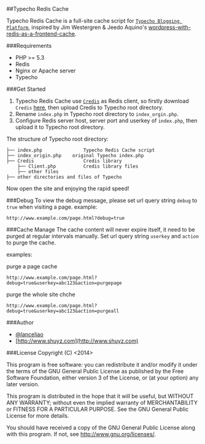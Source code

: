 ##Typecho Redis Cache	

Typecho Redis Cache is a full-site cache script for [```Typecho Blogging Platform```](https://github.com/typecho/typecho), inspired by Jim Westergren & Jeedo Aquino's [wordpress-with-redis-as-a-frontend-cache](http://www.jimwestergren.com/wordpress-with-redis-as-a-frontend-cache/).

###Requirements

- PHP >= 5.3
- Redis
- Nginx or Apache server
- Typecho

###Get Started
1. Typecho Redis Cache use [```Credis```](https://github.com/colinmollenhour/credis) as Redis client, so firstly download ```Credis``` [here](https://github.com/colinmollenhour/credis), then upload Credis to Typecho root directory.
2. Rename ```index.php``` in Typecho root directory to ```index_orgin.php```.
3. Configure Redis server host, server port and userkey of ```index.php```, then upload it to Typecho root directory.

The structure of Typecho root directory:
```
├── index.php 			    Typecho Redis Cache script          
├── index_origin.php 	original Typecho index.php
├── Credis 					Credis library
    ├── Client.php 			Credis library files
    ├── other files
├── other directories and files of Typecho
```
Now open the site and enjoying the rapid speed!

###Debug
To view the debug message, please set url query string ```debug``` to ```true``` when visiting a page. example:
```
http://www.example.com/page.html?debug=true
```

###Cache Manage
The cache content will never expire itself, it need to be purged at regular intervals manually.
Set url query string ```userkey``` and ```action``` to purge the cache.

examples:

purge a page cache
```
http://www.example.com/page.html?debug=true&userkey=abc123&action=purgepage
```

purge the whole site chche
```
http://www.example.com/page.html?debug=true&userkey=abc123&action=purgeall
```

###Author

- [@lanceliao](https://github.com/lanceliao)
- [http://www.shuyz.com](http://www.shuyz.com)

###License
Copyright (C) <2014>  <Lance Liao>

This program is free software: you can redistribute it and/or modify
it under the terms of the GNU General Public License as published by
the Free Software Foundation, either version 3 of the License, or
(at your option) any later version.

This program is distributed in the hope that it will be useful,
but WITHOUT ANY WARRANTY; without even the implied warranty of
MERCHANTABILITY or FITNESS FOR A PARTICULAR PURPOSE.  See the
GNU General Public License for more details.

You should have received a copy of the GNU General Public License
along with this program.  If not, see <http://www.gnu.org/licenses/>.